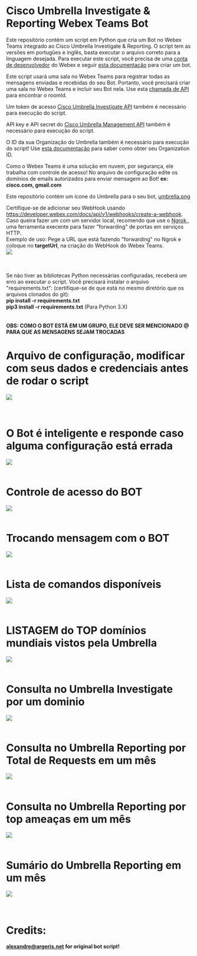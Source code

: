 # Cisco Umbrella Investigate & Reporting Webex Teams Bot

Este repositório contém um script em Python que cria um Bot no Webex Teams integrado ao Cisco Umbrella Investigate & Reporting. O script tem as versões em portugûes e inglês, basta executar o arquivo correto para a linguagem desejada. Para executar este script, você precisa de uma [conta de desenvolvedor](https://developer.webex.com/docs) do Webex</a> e seguir <a href = "https://developer.webex.com/docs/bots" target="_blank">esta documentação</a> para criar um bot.

Este script usará uma sala no Webex Teams para registrar todas as mensagens enviadas e recebidas do seu Bot. Portanto, você precisará criar uma sala no Webex Teams e incluir seu Bot nela. Use esta <a href = "https://developer.webex.com/docs/api/v1/rooms/list-rooms" target="_blank"> chamada de API</a> para encontrar o roomId.

Um token de acesso <a href="https://docs.umbrella.com/investigate-api/docs/about-the-api-authentication" target="_blank">Cisco Umbrella Investigate API</a> também é necessário para execução do script.

API key e API secret do <a href="https://docs.umbrella.com/umbrella-api/docs/authentication-and-errors">Cisco Umbrella Management API</a> também é necessário para execução do script.

O ID da sua Organização do Umbrella também é necessário para execução do script! Use <a href = "https://docs.umbrella.com/deployment-umbrella/docs/find-your-organization-id" target="_blank">esta documentação</a> para saber como obter seu Organization ID.

Como o Webex Teams é uma solução em nuvem, por segurança, ele trabalha com controle de acesso! No arquivo de configuração edite os domínios de emails autorizados para enviar mensagem ao Bot! 
<b> ex: cisco.com, gmail.com</b>

Este repositório contém um ícone do Umbrella para o seu bot, <a href="https://raw.githubusercontent.com/ValentimMuniz/Webexs-Tems-Umbrella-Investigate-Reporting-BOT/main/screenshots/umbrella.png">umbrella.png </a><br>

Certifique-se de adicionar seu WebHook usando https://developer.webex.com/docs/api/v1/webhooks/create-a-webhook. Caso queira fazer um com um servidor local, recomendo que use o <a href = "https://ngrok.com/"> Ngrok </a>, uma ferramenta execente para fazer "forwarding" de portas em serviços HTTP.</a> <br>
Exemplo de uso: Pege a URL que está fazendo "forwarding" no Ngrok e coloque no <b>targetUrl</b>, na criação do WebHook do Webex Teams.<br>
<img src="screenshots/ngrok.png"><br><br><br>

Se não tiver as bibliotecas Python necessárias configuradas, receberá um erro ao executar o script. Você precisará instalar o arquivo "requirements.txt": (certifique-se de que está no mesmo diretório que os arquivos clonados do git):<br>
<b> pip install -r requirements.txt</b><br>
<b> pip3 install -r requirements.txt</b> (Para Python 3.X)<br><br><br>
<b> OBS: COMO O BOT ESTÁ EM UM GRUPO, ELE DEVE SER MENCIONADO @ PARA QUE AS MENSAGENS SEJAM TROCADAS</b><b><br>
  


# Arquivo de configuração, modificar com seus dados e credenciais antes de rodar o script
<img src="screenshots/config.png"><br><br><br>

# O Bot é inteligente e responde caso alguma configuração está errada
<img src="screenshots/warning.png"><br><br>

# Controle de acesso do BOT
<img src="screenshots/dominio_nao_autorizado.png"><br><br>

# Trocando mensagem com o BOT
<img src="screenshots/interagindo.png"><br><br>

# Lista de comandos disponíveis
<img src="screenshots/bot_ajuda.png"><br><br>

# LISTAGEM do TOP domínios mundiais vistos pela Umbrella
<img src="screenshots/list_top.png"><br><br>

# Consulta no Umbrella Investigate por um dominio
<img src="screenshots/domains.png"><br><br>

# Consulta no Umbrella Reporting por Total de Requests em um mês
<img src="screenshots/totalreq.png"><br><br>

# Consulta no Umbrella Reporting por top ameaças em um mês
<img src="screenshots/threats.png"><br><br>

# Sumário do Umbrella Reporting em um mês
<img src="screenshots/summary.png"><br><br><br>


# Credits:
alexandre@argeris.net for original bot script! 
